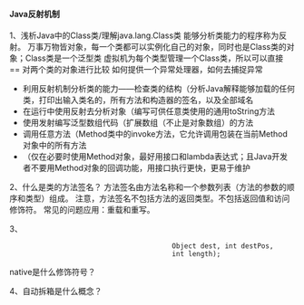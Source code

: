 #### Java反射机制
1、浅析Java中的Class类/理解java.lang.Class类
能够分析类能力的程序称为反射。
万事万物皆对象，每一个类都可以实例化自己的对象，同时也是Class类的对象；Class类是一个泛型类
虚拟机为每个类型管理一个Class类，所以可以直接 == 对两个类的对象进行比较
如何提供一个异常处理器，如何去捕捉异常

- 利用反射机制分析类的能力——检查类的结构（分析Java解释能够加载的任何类，打印出输入类名的，所有方法和构造器的签名，以及全部域名
- 在运行中使用反射去分析对象（编写可供任意类使用的通用toString方法
- 使用发射编写泛型数组代码（扩展数组（不止是对象数组）的方法
- 调用任意方法（Method类中的invoke方法，它允许调用包装在当前Method对象中的所有方法
- （仅在必要时使用Method对象，最好用接口和lambda表达式；且Java开发者不要用Method对象的回调功能，用接口执行更快，更易于维护


2、什么是类的方法签名？
方法签名由方法名称和一个参数列表（方法的参数的顺序和类型）组成。
注意，方法签名不包括方法的返回类型。不包括返回值和访问修饰符。
常见的问题应用：重载和重写。

3、    
```public static native void arraycopy(Object src,  int  srcPos,
                                        Object dest, int destPos,
                                        int length);
```
native是什么修饰符号？

4、自动拆箱是什么概念？
